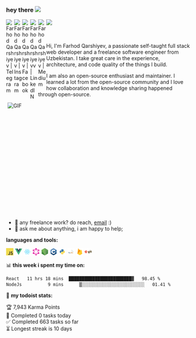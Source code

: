 ### hey there <img src="https://media.giphy.com/media/hvRJCLFzcasrR4ia7z/giphy.gif" width="25px">
<a href="https://t.me/Farxod_4">
  <img align="left" alt="Farhod Qarshiyev | Telegram" width="22px" src="https://cdn-icons-png.flaticon.com/512/2111/2111646.png" />
</a>
<a href="https://www.instagram.com/farhod_oooo">
  <img align="left" alt="Farhod Qarshiyev | Instagram" width="22px" src="https://cdn-icons-png.flaticon.com/512/174/174855.png" />
</a>
<a href="https://www.facebook.com/Farxod_4">
  <img align="left" alt="Farhod Qarshiyev | Facebook" width="22px" src="https://cdn-icons-png.flaticon.com/512/733/733547.png" />
</a>
<a href="https://www.linkedin.com/in/farhod-qarshiyev-501900231/">
  <img align="left" alt="Farhod Qarshiyevv | LinkedIN" width="22px" src="https://raw.githubusercontent.com/peterthehan/peterthehan/master/assets/linkedin.svg" />
</a>
<a href="https://medium.com/@Farhod">
  <img align="left" alt="Farhod Qarshiyev | Medium" width="22px" src="https://bancambios.exchange/images/SocialMediaIcons/mediumIcon.png" />
</a>

![](https://visitor-badge.glitch.me/badge?page_id=alijonbek007.alijonbek007)

<br />

Hi, I'm Farhod Qarshiyev, a passionate self-taught full stack web developer and a freelance software engineer from Uzbekistan.  I take great care in the experience, architecture, and code quality of the things I build.

I am also an open-source enthusiast and maintainer. I learned a lot from the open-source community and I love how collaboration and knowledge sharing happened through open-source.


  <img align="right" alt="GIF" src="https://github.com/abhisheknaiidu/abhisheknaiidu/blob/master/code.gif?raw=true" width="500" height="320" />
  
- 💼 any freelance work? do reach, [email](farhodqarshiyev2@gmail.com) :)
- 💬 ask me about anything, i am happy to help;

**languages and tools:**  

<code><img height="20" src="https://raw.githubusercontent.com/github/explore/80688e429a7d4ef2fca1e82350fe8e3517d3494d/topics/javascript/javascript.png"></code>
<code><img height="20" src="https://raw.githubusercontent.com/github/explore/80688e429a7d4ef2fca1e82350fe8e3517d3494d/topics/vue/vue.png"></code>
<code><img height="20" src="https://raw.githubusercontent.com/github/explore/80688e429a7d4ef2fca1e82350fe8e3517d3494d/topics/react/react.png"></code>
<code><img height="20" src="https://raw.githubusercontent.com/github/explore/5c058a388828bb5fde0bcafd4bc867b5bb3f26f3/topics/graphql/graphql.png"></code>
<code><img height="20" src="https://raw.githubusercontent.com/github/explore/80688e429a7d4ef2fca1e82350fe8e3517d3494d/topics/nodejs/nodejs.png"></code>
<code><img height="20" src="https://raw.githubusercontent.com/github/explore/80688e429a7d4ef2fca1e82350fe8e3517d3494d/topics/cpp/cpp.png"></code>
<code><img height="20" src="https://raw.githubusercontent.com/github/explore/80688e429a7d4ef2fca1e82350fe8e3517d3494d/topics/python/python.png"></code>
<code><img height="20" src="https://raw.githubusercontent.com/github/explore/80688e429a7d4ef2fca1e82350fe8e3517d3494d/topics/mysql/mysql.png"></code>
<code><img height="20" src="https://raw.githubusercontent.com/github/explore/80688e429a7d4ef2fca1e82350fe8e3517d3494d/topics/firebase/firebase.png"></code>
<code><img height="20" src="https://raw.githubusercontent.com/github/explore/80688e429a7d4ef2fca1e82350fe8e3517d3494d/topics/git/git.png"></code>

📊 **this week i spent my time on:**
<!--START_SECTION:waka-->
```text
React   11 hrs 18 mins  ████████████████████████▓   98.45 % 
NodeJs          9 mins      ▒░░░░░░░░░░░░░░░░░░░░░░░░   01.41 % 
```
<!--END_SECTION:waka--> 

🚧 **my todoist stats:**
<!-- TODO-IST:START -->
🏆  7,943 Karma Points           
🌸  Completed 0 tasks today           
✅  Completed 663 tasks so far           
⏳  Longest streak is 10 days
<!-- TODO-IST:END -->


